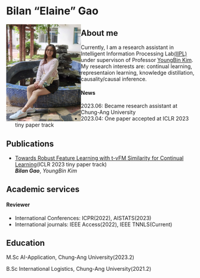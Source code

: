 # Bilan “Elaine” Gao

<img align="left" width="200" height="260" src=my_pic.jpg>

## About me
 Currently, I am a research assistant in Intelligent Information Processing Lab[(IIPL)](https://sites.google.com/view/iiplcau/home) under supervison of Professor [YoungBin Kim](https://scholar.google.com/citations?user=If6P518AAAAJ&hl=ko). My research interests are: continual learning, representaion learning, knowledge distillation, causality/causal inference.

#### News
  - 2023.06: Became research assistant at Chung-Ang University
  - 2023.04: One paper accepted at ICLR 2023 tiny paper track


## Publications
- [Towards Robust Feature Learning with t-vFM Similarity for Continual Learning](http://arxiv.org/abs/2306.02335)(ICLR 2023 tiny paper track)<br>
***Bilan Gao***, *YoungBin Kim*



## Academic services
#### Reviewer
- International Conferences: ICPR(2022), AISTATS(2023)
- International journals: IEEE Access(2022), IEEE TNNLS(Current)


## Education 
M.Sc AI-Application, Chung-Ang University(2023.2)

B.Sc International Logistics, Chung-Ang University(2021.2)


